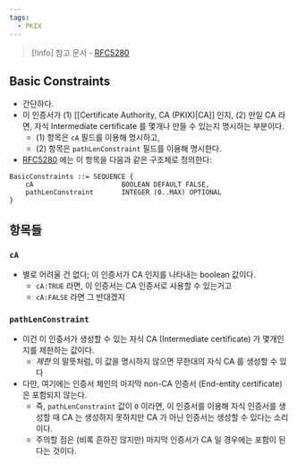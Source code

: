 ```yaml
---
tags:
  - PKIX
---
```

> [!info] 참고 문서 - [RFC5280](https://www.rfc-editor.org/rfc/rfc5280#section-4.2.1.9)

## Basic Constraints

- 간단하다.
- 이 인증서가 (1) [[Certificate Authority, CA (PKIX)|CA]] 인지, (2) 만일 CA 라면, 자식 Intermediate certificate 를 몇개나 만들 수 있는지 명시하는 부분이다.
	- (1) 항목은 `cA` 필드를 이용해 명시하고,
	- (2) 항목은 `pathLenConstraint` 필드를 이용해 명시한다.
- [RFC5280](https://www.rfc-editor.org/rfc/rfc5280#section-4.2.1.9) 에는 이 항목을 다음과 같은 구조체로 정의한다:

```
BasicConstraints ::= SEQUENCE {
	cA                      BOOLEAN DEFAULT FALSE,
	pathLenConstraint       INTEGER (0..MAX) OPTIONAL
}
```

## 항목들

### `cA`

- 별로 어려울 건 없다; 이 인증서가 CA 인지를 나타내는 boolean 값이다.
	- `cA:TRUE` 라면, 이 인증서는 CA 인증서로 사용할 수 있는거고
	- `cA:FALSE` 라면 그 반대겠지

### `pathLenConstraint`

- 이건 이 인증서가 생성할 수 있는 자식 CA (Intermediate certificate) 가 몇개인지를 제한하는 값이다.
	- *제한* 의 말뜻처럼, 이 값을 명시하지 않으면 무한대의 자식 CA 를 생성할 수 있다
- 다만, 여기에는 인증서 체인의 마지막 non-CA 인증서 (End-entity certificate) 은 포함되지 않는다.
	- 즉, `pathLenConstraint` 값이 `0` 이라면, 이 인증서를 이용해 자식 인증서를 생성할 때 CA 는 생성하지 못하지만 CA 가 아닌 인증서는 생성할 수 있다는 소리이다.
	- 주의할 점은 (비록 흔하진 않지만) 마지막 인증서가 CA 일 경우에는 포함이 된다는 것이다.